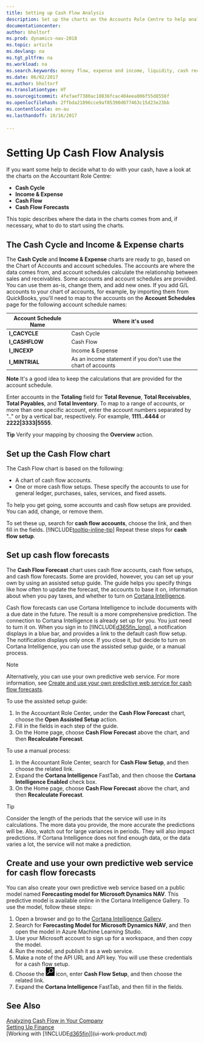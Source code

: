 ```yaml
---
title: Setting up Cash Flow Analysis
description: Set up the charts on the Accounts Role Centre to help analyse the flow of money in your business, including expenses and income, liquidity, and cash receipts minus cash payments.
documentationcenter: 
author: bholtorf
ms.prod: dynamics-nav-2018
ms.topic: article
ms.devlang: na
ms.tgt_pltfrm: na
ms.workload: na
ms.search.keywords: money flow, expense and income, liquidity, cash receipts minus cash payments, Cartera, funds
ms.date: 06/02/2017
ms.author: bholtorf
ms.translationtype: HT
ms.sourcegitcommit: 4fefaef7380ac10836fcac404eea006f55d8556f
ms.openlocfilehash: 2ffbda21896cce9af85390d077463c15d23e23bb
ms.contentlocale: en-au
ms.lasthandoff: 10/16/2017

---
```

# <a name="setting-up-cash-flow-analysis"></a>Setting Up Cash Flow Analysis
If you want some help to decide what to do with your cash, have a look at the charts on the Accountant Role Centre:  

* **Cash Cycle**  
* **Income & Expense**  
* **Cash Flow**  
* **Cash Flow Forecasts**  

This topic describes where the data in the charts comes from and, if necessary, what to do to start using the charts.  

## <a name="the-cash-cycle-and-income--expense-charts"></a>The Cash Cycle and Income & Expense charts
The **Cash Cycle** and **Income & Expense** charts are ready to go, based on the Chart of Accounts and account schedules. The accounts are where the data comes from, and account schedules calculate the relationship between sales and receivables. Some accounts and account schedules are provided. You can use them as-is, change them, and add new ones. If you add G/L accounts to your chart of accounts, for example, by importing them from QuickBooks, you'll need to map to the accounts on the **Account Schedules** page for the following account schedule names:  

| Account Schedule Name | Where it's used |
| --- | --- |
| **I_CACYCLE** |Cash Cycle |
| **I_CASHFLOW** |Cash Flow |
| **I_INCEXP** |Income & Expense |
| **I_MINTRIAL** |As an income statement if you don't use the chart of accounts |

**Note** It's a good idea to keep the calculations that are provided for the account schedule.  

Enter accounts in the **Totaling** field for **Total Revenue**, **Total Receivables**, **Total Payables**, and **Total Inventory**. To map to a range of accounts, or more than one specific account, enter the account numbers separated by ".." or by a vertical bar, respectively. For example, **1111..4444** or **2222|3333|5555**.  

**Tip** Verify your mapping by choosing the **Overview** action.  

## <a name="set-up-the-cash-flow-chart"></a>Set up the Cash Flow chart
The Cash Flow chart is based on the following:  

* A chart of cash flow accounts.
* One or more cash flow setups. These specify the accounts to use for general ledger, purchases, sales, services, and fixed assets.  

To help you get going, some accounts and cash flow setups are provided. You can add, change, or remove them.  

To set these up, search for **cash flow accounts**, choose the link, and then fill in the fields. [!INCLUDE[tooltip-inline-tip](includes/tooltip-inline-tip_md.md)] Repeat these steps for **cash flow setup**.  

## <a name="set-up-cash-flow-forecasts"></a>Set up cash flow forecasts
The **Cash Flow Forecast** chart uses cash flow accounts, cash flow setups, and cash flow forecasts. Some are provided, however, you can set up your own by using an assisted setup guide. The guide helps you specify things like how often to update the forecast, the accounts to base it on, information about when you pay taxes, and whether to turn on [Cortana Intelligence](https://www.microsoft.com/en-us/cloud-platform/what-is-cortana-intelligence-suite).  

Cash flow forecasts can use Cortana Intelligence to include documents with a due date in the future. The result is a more comprehensive prediction. The connection to Cortana Intelligence is already set up for you. You just need to turn it on. When you sign in to [!INCLUDE[d365fin_long](includes/d365fin_long_md.md)], a notification displays in a blue bar, and provides a link to the default cash flow setup. The notification displays only once. If you close it, but decide to turn on Cortana Intelligence, you can use the assisted setup guide, or a manual process.  

> [!NOTE]  
>   Alternatively, you can use your own predictive web service. For more information, see [Create and use your own predictive web service for cash flow forecasts](#AnchorText).  

To use the assisted setup guide:  

1. In the Accountant Role Center, under the **Cash Flow Forecast** chart, choose the **Open Assisted Setup** action.  
2. Fill in the fields in each step of the guide.  
3. On the Home page, choose **Cash Flow Forecast** above the chart, and then **Recalculate Forecast**.  

To use a manual process:  

1. In the Accountant Role Center, search for **Cash Flow Setup**, and then choose the related link.  
2. Expand the **Cortana Intelligence** FastTab, and then choose the **Cortana Intelligence Enabled** check box.  
3. On the Home page, choose **Cash Flow Forecast** above the chart, and then **Recalculate Forecast**.  

> [!TIP]  
>   Consider the length of the periods that the service will use in its calculations. The more data you provide, the more accurate the predictions will be. Also, watch out for large variances in periods. They will also impact predictions. If Cortana Intelligence does not find enough data, or the data varies a lot, the service will not make a prediction.  

## <a name="AnchorText"> </a>Create and use your own predictive web service for cash flow forecasts
You can also create your own predictive web service based on a public model named **Forecasting model for Microsoft Dynamics NAV**. This predictive model is available online in the Cortana Intelligence Gallery. To use the model, follow these steps:  

1. Open a browser and go to the [Cortana Intelligence Gallery](https://go.microsoft.com/fwlink/?linkid=828352).  
2. Search for **Forecasting Model for Microsoft Dynamics NAV**, and then open the model in Azure Machine Learning Studio.  
3. Use your Microsoft account to sign up for a workspace, and then copy the model.  
4. Run the model, and publish it as a web service.  
5. Make a note of the API URL and API key. You will use these credentials for a cash flow setup.  
6. Choose the ![Search for Page or Report](media/ui-search/search_small.png "Search for Page or Report icon") icon, enter **Cash Flow Setup**, and then choose the related link.  
7. Expand the **Cortana Intelligence** FastTab, and then fill in the fields.  

## <a name="see-also"></a>See Also
[Analyzing Cash Flow in Your Company](finance-analyze-cash-flow.md)  
[Setting Up Finance](finance-setup-finance.md)  
[Working with [!INCLUDE[d365fin](includes/d365fin_md.md)]](ui-work-product.md)

